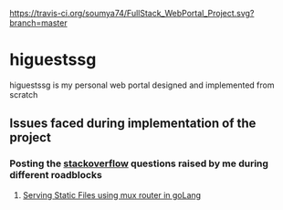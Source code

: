 https://travis-ci.org/soumya74/FullStack_WebPortal_Project.svg?branch=master
# higuestssg
higuestssg is my personal web portal designed and implemented from scratch

## Issues faced during implementation of the project
### Posting the [stackoverflow](https://stackoverflow.com/) questions raised by me during different roadblocks
1. [Serving Static Files using mux router in goLang](https://stackoverflow.com/questions/56700666/golang-renderer-html-not-picking-javascript-file-from-inside-the-template)
